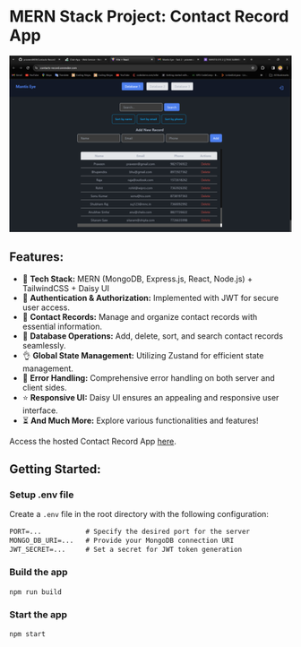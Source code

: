 # MERN Stack Project: Contact Record App

![Demo App](/client/public/demo.png)

## Features:

-   🌟 **Tech Stack:** MERN (MongoDB, Express.js, React, Node.js) + TailwindCSS + Daisy UI
-   🎃 **Authentication & Authorization:** Implemented with JWT for secure user access.
-   👾 **Contact Records:** Manage and organize contact records with essential information.
-   🚀 **Database Operations:** Add, delete, sort, and search contact records seamlessly.
-   👌 **Global State Management:** Utilizing Zustand for efficient state management.
-   🐞 **Error Handling:** Comprehensive error handling on both server and client sides.
-   ⭐ **Responsive UI:** Daisy UI ensures an appealing and responsive user interface.
-   ⏳ **And Much More:** Explore various functionalities and features!

Access the hosted Contact Record App [here](https://contacts-record.onrender.com/).

## Getting Started:

### Setup .env file

Create a `.env` file in the root directory with the following configuration:

```env
PORT=...           # Specify the desired port for the server
MONGO_DB_URI=...   # Provide your MongoDB connection URI
JWT_SECRET=...     # Set a secret for JWT token generation
```

### Build the app

```shell
npm run build
```

### Start the app

```shell
npm start
```
